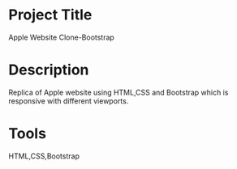 # Project Title
Apple Website Clone-Bootstrap
# Description
Replica of Apple website using HTML,CSS and Bootstrap which is responsive with different viewports. 
# Tools
HTML,CSS,Bootstrap



